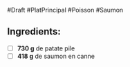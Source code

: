 #Draft #PlatPrincipal #Poisson #Saumon

## Ingredients:
- [ ] **730 g** de patate pile
- [ ] **418 g** de saumon en canne